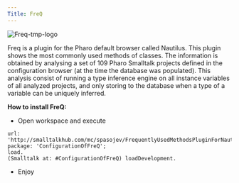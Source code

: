 ```yaml
---
Title: FreQ
---
```


![Freq-tmp-logo](%assets_url%/files/51/xmdxwrup9c62j54uhq85c3mslthm4h/Untitled-24.png)

Freq is a plugin for the Pharo default browser called Nautilus. 
This plugin shows the most commonly used methods of classes. The information is obtained by analysing a set of 109 Pharo Smalltalk projects defined in the configuration browser (at the time the database was populated). This analysis consist of running a type inference engine on all instance variables of all analyzed projects, and only storing to the database when a type of a variable can be uniquely inferred.


**How to install FreQ:**


- Open workspace and execute

```Gofer new
url: 'http://smalltalkhub.com/mc/spasojev/FrequentlyUsedMethodsPluginForNautilus/main';
package: 'ConfigurationOfFreQ';
load.
(Smalltalk at: #ConfigurationOfFreQ) loadDevelopment.
```



- Enjoy
